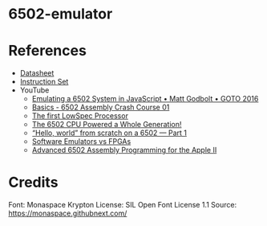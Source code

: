 # 6502-emulator 

# References
* [Datasheet](https://web.archive.org/web/20221029042234if_/http://archive.6502.org/datasheets/mos_6500_mpu_preliminary_may_1976.pdf)
* [Instruction Set](https://www.masswerk.at/6502/6502_instruction_set.html)
* YouTube
  * [Emulating a 6502 System in JavaScript • Matt Godbolt • GOTO 2016](https://www.youtube.com/watch?v=7WuRq-Wmw5o)
  * [Basics - 6502 Assembly Crash Course 01](https://www.youtube.com/watch?v=yEiNs7pKNh8)
  * [The first LowSpec Processor](https://www.youtube.com/watch?v=lP2ZBp9O0mk)
  * [The 6502 CPU Powered a Whole Generation!](https://www.youtube.com/watch?v=acUH4lWe2NQ)
  * [“Hello, world” from scratch on a 6502 — Part 1](https://www.youtube.com/watch?v=LnzuMJLZRdU)
  * [Software Emulators vs FPGAs](https://www.youtube.com/watch?v=sMMiBEhnizE)
  * [Advanced 6502 Assembly Programming for the Apple II](https://www.youtube.com/watch?v=WEliEAc3ZyA)
# Credits
Font: Monaspace Krypton
License: SIL Open Font License 1.1
Source: https://monaspace.githubnext.com/
